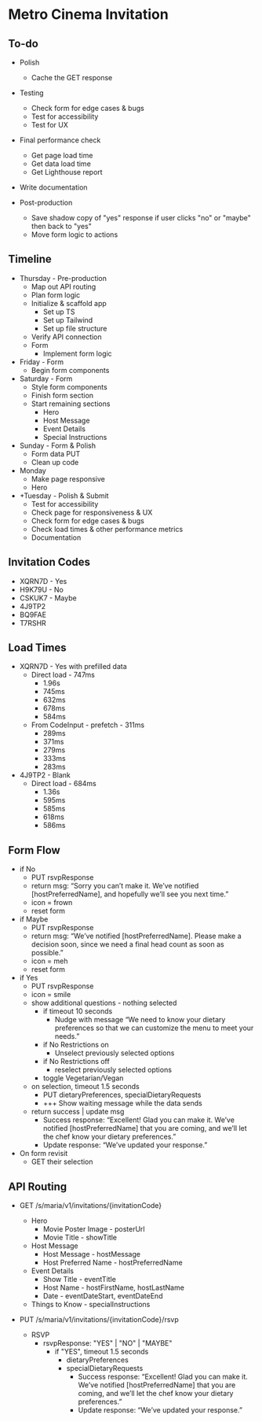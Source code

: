 # Metro Cinema Invitation

## To-do
- Polish
    - Cache the GET response
- Testing
    - Check form for edge cases & bugs
    - Test for accessibility
    - Test for UX
- Final performance check
    - Get page load time
    - Get data load time
    - Get Lighthouse report
- Write documentation

- Post-production
    - Save shadow copy of "yes" response if user clicks "no" or "maybe" then back to "yes"
    - Move form logic to actions

## Timeline

- Thursday - Pre-production
    - Map out API routing
    - Plan form logic
    - Initialize & scaffold app
        - Set up TS
        - Set up Tailwind
        - Set up file structure
    - Verify API connection
    - Form
        - Implement form logic
- Friday - Form
    - Begin form components
- Saturday - Form
    - Style form components
    - Finish form section
    - Start remaining sections
        - Hero
        - Host Message
        - Event Details
        - Special Instructions
- Sunday - Form & Polish
    - Form data PUT
    - Clean up code
- Monday 
    - Make page responsive
    - Hero
- +Tuesday - Polish & Submit
    - Test for accessibility
    - Check page for responsiveness & UX
    - Check form for edge cases & bugs
    - Check load times & other performance metrics
    - Documentation

## Invitation Codes
- XQRN7D - Yes
- H9K79U - No
- CSKUK7 - Maybe
- 4J9TP2
- BQ9FAE
- T7RSHR

## Load Times
-   XQRN7D - Yes with prefilled data
    - Direct load - 747ms
        - 1.96s
        - 745ms
        - 632ms    
        - 678ms
        - 584ms
    - From CodeInput - prefetch - 311ms
        - 289ms
        - 371ms
        - 279ms
        - 333ms
        - 283ms
-   4J9TP2 - Blank
    - Direct load - 684ms
        - 1.36s
        - 595ms
        - 585ms
        - 618ms
        - 586ms

## Form Flow

- if No
    - PUT rsvpResponse
    - return msg: “Sorry you can’t make it. We’ve notified [hostPreferredName], and hopefully we’ll see you next time.”
    - icon = frown
    - reset form
- if Maybe
    - PUT rsvpResponse
    - return msg: “We’ve notified [hostPreferredName]. Please make a decision soon, since we need a final head count as soon as possible.”
    - icon = meh
    - reset form
- if Yes
    - PUT rsvpResponse
    - icon = smile
    - show additional questions - nothing selected
        - if timeout 10 seconds
            - Nudge with message “We need to know your dietary preferences so that we can customize the menu to meet your needs.”
        - if No Restrictions on
            - Unselect previously selected options
        - if No Restrictions off
            - reselect previously selected options
        - toggle Vegetarian/Vegan
    - on selection, timeout 1.5 seconds
        - PUT dietaryPreferences, specialDietaryRequests
        - +++ Show waiting message while the data sends
    - return success | update msg
        - Success response: “Excellent! Glad you can make it. We’ve notified [hostPreferredName] that you are coming, and we’ll let the chef know your dietary preferences.”
        - Update response: “We’ve updated your response.”
- On form revisit 
    - GET their selection

## API Routing

- GET /s/maria/v1/invitations/{invitationCode}
    - Hero
        - Movie Poster Image - posterUrl
        - Movie Title - showTitle
    - Host Message
        - Host Message - hostMessage
        - Host Preferred Name - hostPreferredName
    - Event Details
        - Show Title - eventTitle
        - Host Name - hostFirstName, hostLastName
        - Date - eventDateStart, eventDateEnd
    - Things to Know - specialInstructions

- PUT /s/maria/v1/invitations/{invitationCode}/rsvp
    - RSVP
        - rsvpResponse: "YES" | "NO" | "MAYBE"
            - if "YES", timeout 1.5 seconds
                - dietaryPreferences
                - specialDietaryRequests
                    - Success response: “Excellent! Glad you can make it. We’ve notified [hostPreferredName] that you are coming, and we’ll let the chef know your dietary preferences.”
                    - Update response: “We’ve updated your response.”
